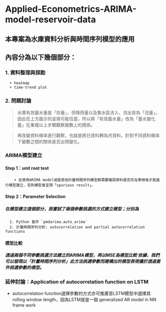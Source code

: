 # Applied-Econometrics-ARIMA-model-reservoir-data

## 本專案為水庫資料分析與時間序列模型的應用
## 內容分為以下幾個部分：

### 1. 資料整理與探勘
      + heatmap
      + time-trend plot
### 2.  問題討論
> 水庫有效蓄水量是「存量」，但降雨量以及集水區流入、流出皆為「流量」。因此在上方圖示的呈現可能恰當，所以將「有效蓄水量」改為「蓄水變化量」在重複以上步驟觀察變數上的關係。

> 再改變資料頻率進行觀察，也就是將日資料轉為月資料，針對不同資料頻率下變數之間的關係是否出現變化。

### ARIMA模型建立
#### Step 1：unit root test
        + 在使用ARIMA model或是其他計量時間序列模型都需要確認資料是否存在單根後才能進行模型建立，否則模型會呈現「spurious result」。

#### Step 2：Parameter Selection
##### 在模型建立這個部分，我嘗試了兩個參數挑選的方式建立模型；分別為

      1. Python 套件 `pmdarima.auto_arima`
      2. 計量時間序列分析: autocorrelation and partial autocorrelation functions

#### 模型比較
##### 透過兩個不同參數挑選方法建立的ARIMA模型，再以MSE為模型比較 依據，我們可以發現以「計量時間序列分析」此方法挑選參數而建構出的模型表現優於透過套件挑選參數的模型。


### 延伸討論：Application of autocorrelation function on LSTM
* autocorrelation function選擇參數的方式亦可推廣至LSTM模型中選擇其rolling window length，因為LSTM就是一個 generalized AR model in NN frame work
